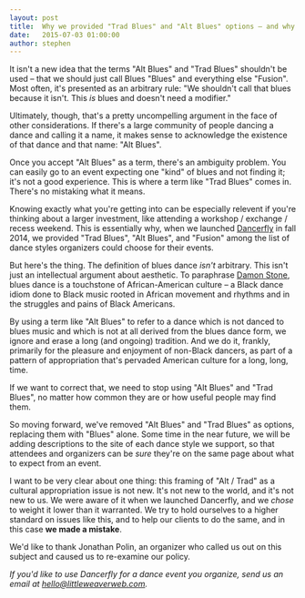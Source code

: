 ```yaml
---
layout: post
title:  Why we provided "Trad Blues" and "Alt Blues" options – and why we've stopped
date:   2015-07-03 01:00:00
author: stephen
---
```


It isn't a new idea that the terms "Alt Blues" and "Trad Blues" shouldn't be used – that we should just call Blues "Blues" and everything else "Fusion". Most often, it's presented as an arbitrary rule: "We shouldn't call that blues because it isn't. This *is* blues and doesn't need a modifier."

Ultimately, though, that's a pretty uncompelling argument in the face of other considerations. If there's a large community of people dancing a dance and calling it a name, it makes sense to acknowledge the existence of that dance and that name: "Alt Blues".

Once you accept "Alt Blues" as a term, there's an ambiguity problem. You can easily go to an event expecting one "kind" of blues and not finding it; it's not a good experience. This is where a term like "Trad Blues" comes in. There's no mistaking what it means.

Knowing exactly what you're getting into can be especially relevent if you're thinking about a larger investment, like attending a workshop / exchange / recess weekend. This is essentially why, when we launched [Dancerfly](https://dancerfly.com) in fall 2014, we provided "Trad Blues", "Alt Blues", and "Fusion" among the list of dance styles organizers could choose for their events.

But here's the thing. The definition of blues dance *isn't* arbitrary. This isn't just an intellectual argument about aesthetic. To paraphrase [Damon Stone](http://damonstone.dance/articles/appreciation-versus-appropriation/), blues dance is a touchstone of African-American culture – a Black dance idiom done to Black music rooted in African movement and rhythms and in the struggles and pains of Black Americans.

By using a term like "Alt Blues" to refer to a dance which is not danced to blues music and which is not at all derived from the blues dance form, we ignore and erase a long (and ongoing) tradition. And we do it, frankly, primarily for the pleasure and enjoyment of non-Black dancers, as part of a pattern of appropriation that's pervaded American culture for a long, long, time.

If we want to correct that, we need to stop using "Alt Blues" and "Trad Blues", no matter how common they are or how useful people may find them.

So moving forward, we've removed "Alt Blues" and "Trad Blues" as options, replacing them with "Blues" alone. Some time in the near future, we will be adding descriptions to the site of each dance style we support, so that attendees and organizers can be *sure* they're on the same page about what to expect from an event.

I want to be very clear about one thing: this framing of "Alt / Trad" as a cultural appropriation issue is not new. It's not new to the world, and it's not new to us. We were aware of it when we launched Dancerfly, and we *chose* to weight it lower than it warranted. We try to hold ourselves to a higher standard on issues like this, and to help our clients to do the same, and in this case **we made a mistake**.

We'd like to thank Jonathan Polin, an organizer who called us out on this subject and caused us to re-examine our policy.

*If you'd like to use Dancerfly for a dance event you organize, send us an email at <hello@littleweaverweb.com>.*
